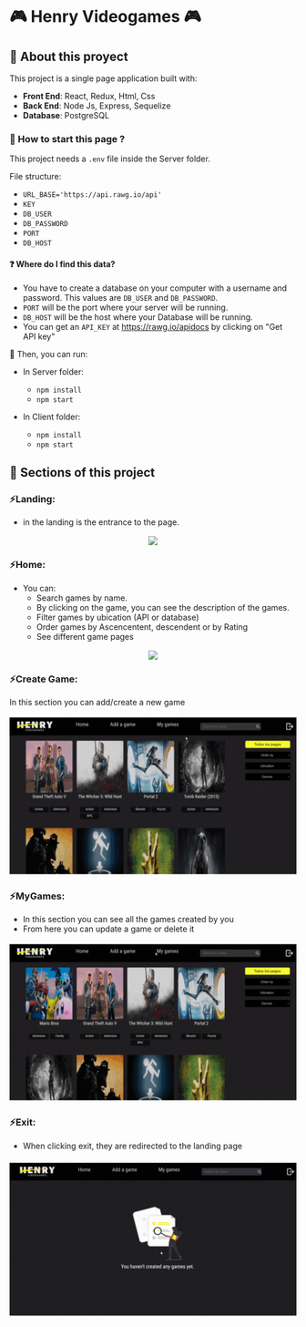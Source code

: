 # 🎮 Henry Videogames 🎮

## 📌 About this proyect

This project is a single page application built with:
- __Front End__: React, Redux, Html, Css
- __Back End__: Node Js, Express, Sequelize
- __Database__: PostgreSQL

### 📌 How to start this page ?

This project needs a `.env` file inside the Server folder.

File structure:
- `URL_BASE='https://api.rawg.io/api'`
- `KEY`
- `DB_USER`
- `DB_PASSWORD`
- `PORT`
- `DB_HOST`

#### ❓ Where do I find this data?
- You have to create a database on your computer with a username and password. This values are `DB_USER` and `DB_PASSWORD`.
- `PORT` will be the port where your server will be running.
- `DB_HOST` will be the host where your Database will be running.
- You can get an `API_KEY` at https://rawg.io/apidocs by clicking on "Get API key"

📍 Then, you can run:

- In Server folder:
  - `npm install` 
  - `npm start` 

- In Client folder:
  - `npm install` 
  - `npm start` 

<!-- Open [http://localhost:3000](http://localhost:3000) to view it in your browser. -->

## 📌 Sections of this project

### ⚡️Landing:
- in the landing is the entrance to the page.
<div align="center"> 
    <img align="center" src='./assets/landing.gif'></img>
</div>

### ⚡️Home:
- You can:
   - Search games by name. 
   - By clicking on the game, you can see the description of the games.
   - Filter games by ubication (API or database)
   - Order games by Ascencentent, descendent or by Rating
   - See different game pages

<div align="center"> 
    <img align="center" src='./assets/homeGames.gif'></img>
</div>

### ⚡️Create Game:
In this section you can add/create a new game

<div align="center"> 
    <img align="center" src='./assets/createGames.gif'></img>
</div>

### ⚡️MyGames:
- In this section you can see all the games created by you
- From here you can update a game or delete it

<div align="center"> 
    <img align="center" src='./assets/myGames.gif'></img>
</div>

### ⚡️Exit:
- When clicking exit, they are redirected to the landing page

<div align="center"> 
    <img align="center" src='./assets/exit.gif'></img>
</div>
